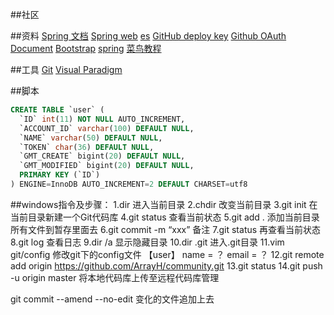 ##社区

##资料
[Spring 文档](https://spring.io/guides)
[Spring web](https://spring.io/guides/gs/serving-web-content/)
[es](https://elasticsearch.cn/explore)
[GitHub deploy key](https://developer.github.com/v3/guides/managing-deploy-keys/#deploy-)
[Github OAuth Document](https://developer.github.com/apps/building-oauth-apps/)
[Bootstrap](https://v3.bootcss.com/getting-started)
[spring](https://docs.spring.io/spring-boot/docs/2.0.0.RC1/reference/htmlsingle/#boot-features-embedded-database-support)
[菜鸟教程](https://www.runoob.com)

##工具
[Git](https://git-scm.com/download)
[Visual Paradigm](https://www.visual-paradigm.com)

##脚本
```sql
CREATE TABLE `user` (
  `ID` int(11) NOT NULL AUTO_INCREMENT,
  `ACCOUNT_ID` varchar(100) DEFAULT NULL,
  `NAME` varchar(50) DEFAULT NULL,
  `TOKEN` char(36) DEFAULT NULL,
  `GMT_CREATE` bigint(20) DEFAULT NULL,
  `GMT_MODIFIED` bigint(20) DEFAULT NULL,
  PRIMARY KEY (`ID`)
) ENGINE=InnoDB AUTO_INCREMENT=2 DEFAULT CHARSET=utf8
```

##windows指令及步骤：
1.dir 进入当前目录
2.chdir 改变当前目录
3.git init 在当前目录新建一个Git代码库
4.git status 查看当前状态
5.git add . 添加当前目录所有文件到暂存里面去
6.git commit -m “xxx” 备注
7.git status 再查看当前状态
8.git log 查看日志
9.dir /a 显示隐藏目录
10.dir .git  进入.git目录
11.vim git/config 修改git下的config文件
【user】
    name = ？
    email = ？
12.git remote add origin https://github.com/ArrayH/community.git
13.git status
14.git push -u origin master 将本地代码库上传至远程代码库管理

git commit --amend --no-edit 变化的文件追加上去
